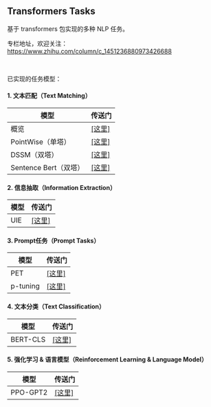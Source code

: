 ## Transformers Tasks

基于 transformers 包实现的多种 NLP 任务。

专栏地址，欢迎关注：https://www.zhihu.com/column/c_1451236880973426688

<br>

已实现的任务模型：

#### 1. 文本匹配（Text Matching）

| 模型  | 传送门  |
|---|---|
| 概览  | [[这里]](./text_matching/readme.md) |
| PointWise（单塔）  | [[这里]](./text_matching/train_pointwise.sh) |
| DSSM（双塔）  | [[这里]](./text_matching/train_dssm.sh) |
| Sentence Bert（双塔）  | [[这里]](./text_matching/train_sentence_transformer.sh) |


#### 2. 信息抽取（Information Extraction）

| 模型  | 传送门  |
|---|---|
| UIE  | [[这里]](./UIE/readme.md) |


#### 3. Prompt任务（Prompt Tasks）

| 模型  | 传送门  |
|---|---|
| PET  | [[这里]](./prompt_tasks/PET/readme.md) |
| p-tuning  | [[这里]](./prompt_tasks/p-tuning/readme.md) |


#### 4. 文本分类（Text Classification）

| 模型  | 传送门  |
|---|---|
| BERT-CLS  | [[这里]](./text_classification/train.sh) |


#### 5. 强化学习 & 语言模型（Reinforcement Learning & Language Model）

| 模型  | 传送门  |
|---|---|
| PPO-GPT2  | [[这里]](./RLHF/readme.md) |